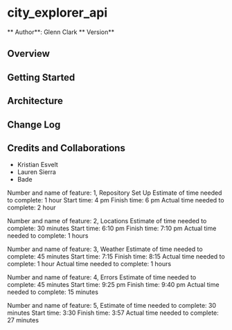 # city_explorer_api

** Author**: Glenn Clark
** Version**

## Overview
<!-- Provide a high level overview of what this application is and why you are building it, beyond the fact that it's an assignment for this class. (i.e. What's your problem domain?) -->
## Getting Started
<!-- What are the steps that a user must take in order to build this app on their own machine and get it running? -->

## Architecture
<!-- Provide a detailed description of the application design. What technologies (languages, libraries, etc) you're using, and any other relevant design information. -->
## Change Log
<!-- Use this area to document the iterative changes made to your application as each feature is successfully implemented. Use time stamps. Here's an examples:

01-01-2001 4:59pm - Application now has a fully-functional express server, with a GET route for the location resource.  -->

## Credits and Collaborations

- Kristian Esvelt
- Lauren Sierra
- Bade

<!-- Give credit (and a link) to other people or resources that helped you build this application. -->

Number and name of feature: 1, Repository Set Up
Estimate of time needed to complete: 1 hour
Start time: 4 pm
Finish time: 6 pm
Actual time needed to complete: 2 hour

Number and name of feature: 2, Locations
Estimate of time needed to complete: 30 minutes
Start time: 6:10 pm
Finish time: 7:10 pm
Actual time needed to complete: 1 hours

Number and name of feature: 3, Weather
Estimate of time needed to complete: 45 minutes
Start time: 7:15
Finish time: 8:15
Actual time needed to complete: 1 hour
Actual time needed to complete: 1 hours

Number and name of feature: 4, Errors
Estimate of time needed to complete: 45 minutes
Start time: 9:25 pm
Finish time: 9:40 pm
Actual time needed to complete: 15 minutes

Number and name of feature: 5, 
Estimate of time needed to complete: 30 minutes
Start time: 3:30
Finish time: 3:57
Actual time needed to complete: 27 minutes


